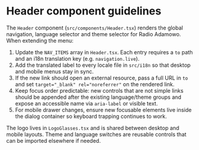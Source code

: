 # Header component guidelines

The `Header` component (`src/components/Header.tsx`) renders the global navigation, language selector and theme selector for Radio Adamowo. When extending the menu:

1. Update the `NAV_ITEMS` array in `Header.tsx`. Each entry requires a `to` path and an i18n translation key (e.g. `navigation.live`).
2. Add the translated label to every locale file in `src/i18n` so that desktop and mobile menus stay in sync.
3. If the new link should open an external resource, pass a full URL in `to` and set `target="_blank" rel="noreferrer"` on the rendered link.
4. Keep focus order predictable: new controls that are not simple links should be appended after the existing language/theme groups and expose an accessible name via `aria-label` or visible text.
5. For mobile drawer changes, ensure new focusable elements live inside the dialog container so keyboard trapping continues to work.

The logo lives in `LogoGlasses.tsx` and is shared between desktop and mobile layouts. Theme and language switches are reusable controls that can be imported elsewhere if needed.
